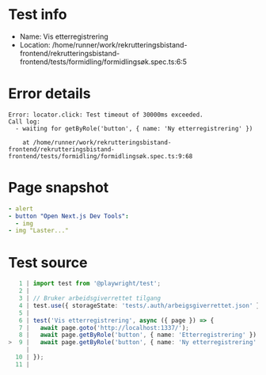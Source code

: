 # Test info

- Name: Vis etterregistrering
- Location: /home/runner/work/rekrutteringsbistand-frontend/rekrutteringsbistand-frontend/tests/formidling/formidlingsøk.spec.ts:6:5

# Error details

```
Error: locator.click: Test timeout of 30000ms exceeded.
Call log:
  - waiting for getByRole('button', { name: 'Ny etterregistrering' })

    at /home/runner/work/rekrutteringsbistand-frontend/rekrutteringsbistand-frontend/tests/formidling/formidlingsøk.spec.ts:9:68
```

# Page snapshot

```yaml
- alert
- button "Open Next.js Dev Tools":
  - img
- img "Laster..."
```

# Test source

```ts
   1 | import test from '@playwright/test';
   2 |
   3 | // Bruker arbeidsgiverrettet tilgang
   4 | test.use({ storageState: 'tests/.auth/arbeigsgiverrettet.json' });
   5 |
   6 | test('Vis etterregistrering', async ({ page }) => {
   7 |   await page.goto('http://localhost:1337/');
   8 |   await page.getByRole('button', { name: 'Etterregistrering' }).click();
>  9 |   await page.getByRole('button', { name: 'Ny etterregistrering' }).click();
     |                                                                    ^ Error: locator.click: Test timeout of 30000ms exceeded.
  10 | });
  11 |
```